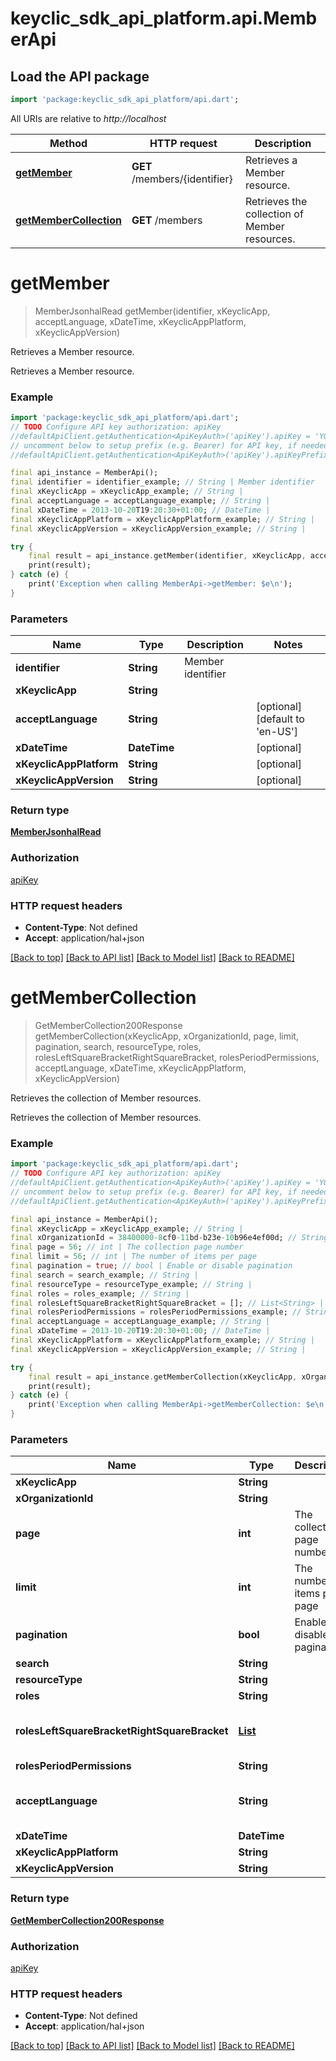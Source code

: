# keyclic_sdk_api_platform.api.MemberApi

## Load the API package
```dart
import 'package:keyclic_sdk_api_platform/api.dart';
```

All URIs are relative to *http://localhost*

Method | HTTP request | Description
------------- | ------------- | -------------
[**getMember**](MemberApi.md#getmember) | **GET** /members/{identifier} | Retrieves a Member resource.
[**getMemberCollection**](MemberApi.md#getmembercollection) | **GET** /members | Retrieves the collection of Member resources.


# **getMember**
> MemberJsonhalRead getMember(identifier, xKeyclicApp, acceptLanguage, xDateTime, xKeyclicAppPlatform, xKeyclicAppVersion)

Retrieves a Member resource.

Retrieves a Member resource.

### Example
```dart
import 'package:keyclic_sdk_api_platform/api.dart';
// TODO Configure API key authorization: apiKey
//defaultApiClient.getAuthentication<ApiKeyAuth>('apiKey').apiKey = 'YOUR_API_KEY';
// uncomment below to setup prefix (e.g. Bearer) for API key, if needed
//defaultApiClient.getAuthentication<ApiKeyAuth>('apiKey').apiKeyPrefix = 'Bearer';

final api_instance = MemberApi();
final identifier = identifier_example; // String | Member identifier
final xKeyclicApp = xKeyclicApp_example; // String | 
final acceptLanguage = acceptLanguage_example; // String | 
final xDateTime = 2013-10-20T19:20:30+01:00; // DateTime | 
final xKeyclicAppPlatform = xKeyclicAppPlatform_example; // String | 
final xKeyclicAppVersion = xKeyclicAppVersion_example; // String | 

try {
    final result = api_instance.getMember(identifier, xKeyclicApp, acceptLanguage, xDateTime, xKeyclicAppPlatform, xKeyclicAppVersion);
    print(result);
} catch (e) {
    print('Exception when calling MemberApi->getMember: $e\n');
}
```

### Parameters

Name | Type | Description  | Notes
------------- | ------------- | ------------- | -------------
 **identifier** | **String**| Member identifier | 
 **xKeyclicApp** | **String**|  | 
 **acceptLanguage** | **String**|  | [optional] [default to 'en-US']
 **xDateTime** | **DateTime**|  | [optional] 
 **xKeyclicAppPlatform** | **String**|  | [optional] 
 **xKeyclicAppVersion** | **String**|  | [optional] 

### Return type

[**MemberJsonhalRead**](MemberJsonhalRead.md)

### Authorization

[apiKey](../README.md#apiKey)

### HTTP request headers

 - **Content-Type**: Not defined
 - **Accept**: application/hal+json

[[Back to top]](#) [[Back to API list]](../README.md#documentation-for-api-endpoints) [[Back to Model list]](../README.md#documentation-for-models) [[Back to README]](../README.md)

# **getMemberCollection**
> GetMemberCollection200Response getMemberCollection(xKeyclicApp, xOrganizationId, page, limit, pagination, search, resourceType, roles, rolesLeftSquareBracketRightSquareBracket, rolesPeriodPermissions, acceptLanguage, xDateTime, xKeyclicAppPlatform, xKeyclicAppVersion)

Retrieves the collection of Member resources.

Retrieves the collection of Member resources.

### Example
```dart
import 'package:keyclic_sdk_api_platform/api.dart';
// TODO Configure API key authorization: apiKey
//defaultApiClient.getAuthentication<ApiKeyAuth>('apiKey').apiKey = 'YOUR_API_KEY';
// uncomment below to setup prefix (e.g. Bearer) for API key, if needed
//defaultApiClient.getAuthentication<ApiKeyAuth>('apiKey').apiKeyPrefix = 'Bearer';

final api_instance = MemberApi();
final xKeyclicApp = xKeyclicApp_example; // String | 
final xOrganizationId = 38400000-8cf0-11bd-b23e-10b96e4ef00d; // String | 
final page = 56; // int | The collection page number
final limit = 56; // int | The number of items per page
final pagination = true; // bool | Enable or disable pagination
final search = search_example; // String | 
final resourceType = resourceType_example; // String | 
final roles = roles_example; // String | 
final rolesLeftSquareBracketRightSquareBracket = []; // List<String> | 
final rolesPeriodPermissions = rolesPeriodPermissions_example; // String | 
final acceptLanguage = acceptLanguage_example; // String | 
final xDateTime = 2013-10-20T19:20:30+01:00; // DateTime | 
final xKeyclicAppPlatform = xKeyclicAppPlatform_example; // String | 
final xKeyclicAppVersion = xKeyclicAppVersion_example; // String | 

try {
    final result = api_instance.getMemberCollection(xKeyclicApp, xOrganizationId, page, limit, pagination, search, resourceType, roles, rolesLeftSquareBracketRightSquareBracket, rolesPeriodPermissions, acceptLanguage, xDateTime, xKeyclicAppPlatform, xKeyclicAppVersion);
    print(result);
} catch (e) {
    print('Exception when calling MemberApi->getMemberCollection: $e\n');
}
```

### Parameters

Name | Type | Description  | Notes
------------- | ------------- | ------------- | -------------
 **xKeyclicApp** | **String**|  | 
 **xOrganizationId** | **String**|  | 
 **page** | **int**| The collection page number | [optional] [default to 1]
 **limit** | **int**| The number of items per page | [optional] [default to 10]
 **pagination** | **bool**| Enable or disable pagination | [optional] 
 **search** | **String**|  | [optional] 
 **resourceType** | **String**|  | [optional] 
 **roles** | **String**|  | [optional] 
 **rolesLeftSquareBracketRightSquareBracket** | [**List<String>**](String.md)|  | [optional] [default to const []]
 **rolesPeriodPermissions** | **String**|  | [optional] 
 **acceptLanguage** | **String**|  | [optional] [default to 'en-US']
 **xDateTime** | **DateTime**|  | [optional] 
 **xKeyclicAppPlatform** | **String**|  | [optional] 
 **xKeyclicAppVersion** | **String**|  | [optional] 

### Return type

[**GetMemberCollection200Response**](GetMemberCollection200Response.md)

### Authorization

[apiKey](../README.md#apiKey)

### HTTP request headers

 - **Content-Type**: Not defined
 - **Accept**: application/hal+json

[[Back to top]](#) [[Back to API list]](../README.md#documentation-for-api-endpoints) [[Back to Model list]](../README.md#documentation-for-models) [[Back to README]](../README.md)

